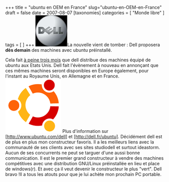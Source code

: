 +++
title = "ubuntu en OEM en France"
slug="ubuntu-en-OEM-en-France"
draft = false
date = 2007-08-07
[taxonomies]
categories = [ "Monde libre" ]
tags = [  ]
+++
<img src="/logos/.Dell_logo_t.jpg" alt="Dell_" />La nouvelle vient de tomber :
Dell proposera __dès demain__ des machines avec ubuntu préinstallé.

Cela fait [à peine trois mois](/post/2007/05/24/ubuntu-en-oem) que dell distribue des machines équipé de ubuntu aux Etats Unis.
Dell fait l'évènement à nouveau en annonçant que ces mêmes machines seront disponibles en Europe également, pour l'instant au Royaume Unis, en Allemagne et en France.
<img src="/logos/ubuntu_logo.gif" alt="ubuntu_logo" />
Plus d'information sur [http://www.ubuntu.com/dell] et [http://dell.fr/ubuntu].
Décidément dell est de plus en plus mon constructeur favoris. Il a les meilleurs liens avec la communauté de ses clients avec ses sites studiodell et surtout ideastorm. Aucun de ses concurrents ne peut se targuer d'une aussi bonne communication. Il est le premier grand constructeur à vendre des machines compétitives avec une distribution GNU/Linux préinstallée en lieu et place de windows(r). Et avec ça il veut devenir le constructeur le plus "vert".
Dell bravo !Il a tous les atouts pour que je lui achète mon prochain PC portable.